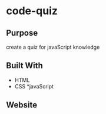 # code-quiz


## Purpose
create a quiz for javaScript knowledge

## Built With
* HTML
* CSS
*javaScript

## Website
